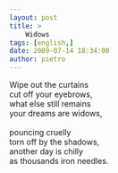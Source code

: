 ```yaml
---
layout: post
title: >
    Widows
tags: [english,]
date: 2009-07-14 18:34:00
author: pietro
---
```

Wipe out the curtains<br/>cut off your eyebrows,<br/>what else still remains<br/>your dreams are widows,<br/><br/>pouncing cruelly<br/>torn off by the shadows,<br/>another day is chilly<br/>as thousands iron needles.
